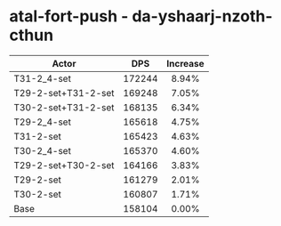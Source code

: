 # atal-fort-push - da-yshaarj-nzoth-cthun
| Actor | DPS | Increase |
|---|:---:|:---:|
|T31-2_4-set|172244|8.94%|
|T29-2-set+T31-2-set|169248|7.05%|
|T30-2-set+T31-2-set|168135|6.34%|
|T29-2_4-set|165618|4.75%|
|T31-2-set|165423|4.63%|
|T30-2_4-set|165370|4.60%|
|T29-2-set+T30-2-set|164166|3.83%|
|T29-2-set|161279|2.01%|
|T30-2-set|160807|1.71%|
|Base|158104|0.00%|
